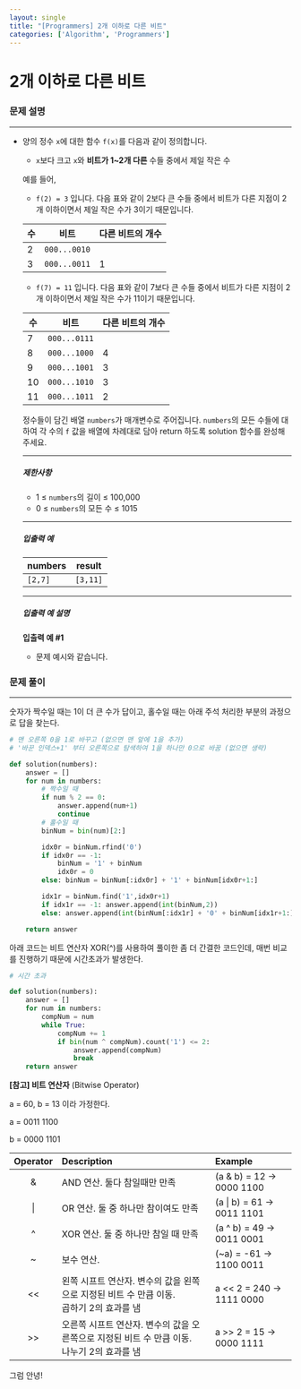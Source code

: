 ```yaml
---
layout: single
title: "[Programmers] 2개 이하로 다른 비트"
categories: ['Algorithm', 'Programmers']
---
```


# 2개 이하로 다른 비트

### 문제 설명

---

- 양의 정수 `x`에 대한 함수 `f(x)`를 다음과 같이 정의합니다.

  - `x`보다 크고 `x`와 **비트가 1~2개 다른** 수들 중에서 제일 작은 수

  예를 들어,

  - `f(2) = 3` 입니다. 다음 표와 같이 2보다 큰 수들 중에서 비트가 다른 지점이 2개 이하이면서 제일 작은 수가 3이기 때문입니다.

  | 수   | 비트         | 다른 비트의 개수 |
  | ---- | ------------ | ---------------- |
  | 2    | `000...0010` |                  |
  | 3    | `000...0011` | 1                |

  - `f(7) = 11` 입니다. 다음 표와 같이 7보다 큰 수들 중에서 비트가 다른 지점이 2개 이하이면서 제일 작은 수가 11이기 때문입니다.

  | 수   | 비트         | 다른 비트의 개수 |
  | ---- | ------------ | ---------------- |
  | 7    | `000...0111` |                  |
  | 8    | `000...1000` | 4                |
  | 9    | `000...1001` | 3                |
  | 10   | `000...1010` | 3                |
  | 11   | `000...1011` | 2                |

  정수들이 담긴 배열 `numbers`가 매개변수로 주어집니다. `numbers`의 모든 수들에 대하여 각 수의 `f` 값을 배열에 차례대로 담아 return 하도록 solution 함수를 완성해주세요.

  ------

  ##### 제한사항

  - 1 ≤ `numbers`의 길이 ≤ 100,000
  - 0 ≤ `numbers`의 모든 수 ≤ 1015

  ------

  ##### 입출력 예

  | numbers | result   |
  | ------- | -------- |
  | `[2,7]` | `[3,11]` |

  ------

  ##### 입출력 예 설명

  **입출력 예 #1**

  - 문제 예시와 같습니다.



### 문제 풀이

---

숫자가 짝수일 때는 1이 더 큰 수가 답이고, 홀수일 때는 아래 주석 처리한 부분의 과정으로 답을 찾는다. 

```python
# 맨 오른쪽 0을 1로 바꾸고 (없으면 맨 앞에 1을 추가)
# '바꾼 인덱스+1' 부터 오른쪽으로 탐색하여 1을 하나만 0으로 바꿈 (없으면 생략)

def solution(numbers):
    answer = []
    for num in numbers:
        # 짝수일 때
        if num % 2 == 0: 
            answer.append(num+1)
            continue
        # 홀수일 때
        binNum = bin(num)[2:]

        idx0r = binNum.rfind('0')
        if idx0r == -1: 
            binNum = '1' + binNum
            idx0r = 0
        else: binNum = binNum[:idx0r] + '1' + binNum[idx0r+1:]

        idx1r = binNum.find('1',idx0r+1)
        if idx1r == -1: answer.append(int(binNum,2))
        else: answer.append(int(binNum[:idx1r] + '0' + binNum[idx1r+1:],2))

    return answer
```



아래 코드는 비트 연산자 XOR(^)를 사용하여 풀이한 좀 더 간결한 코드인데, 매번 비교를 진행하기 때문에 시간초과가 발생한다. 

```python
# 시간 초과

def solution(numbers):
    answer = []
    for num in numbers:
        compNum = num
        while True:
            compNum += 1
            if bin(num ^ compNum).count('1') <= 2:
                answer.append(compNum)
                break
    return answer
```



**[참고] 비트 연산자** (Bitwise Operator)

a = 60, b = 13 이라 가정한다.

a = 0011 1100

b = 0000 1101

| Operator | Description                                                  | Example                   |
| :------: | :----------------------------------------------------------- | :------------------------ |
|    &     | AND 연산. 둘다 참일때만 만족                                 | (a & b) = 12 → 0000 1100  |
|    \|    | OR 연산. 둘 중 하나만 참이여도 만족                          | (a \| b) = 61 → 0011 1101 |
|    ^     | XOR 연산. 둘 중 하나만 참일 때 만족                          | (a ^ b) = 49 → 0011 0001  |
|    ~     | 보수 연산.                                                   | (~a) = -61 → 1100 0011    |
|    <<    | 왼쪽 시프트 연산자. 변수의 값을 왼쪽으로 지정된 비트 수 만큼 이동. <br />곱하기 2의 효과를 냄 | a << 2 = 240 → 1111 0000  |
|    >>    | 오른쪽 시프트 연산자. 변수의 값을 오른쪽으로 지정된 비트 수 만큼 이동. <br />나누기 2의 효과를 냄 | a >> 2 = 15 → 0000 1111   |







그럼 안녕!
